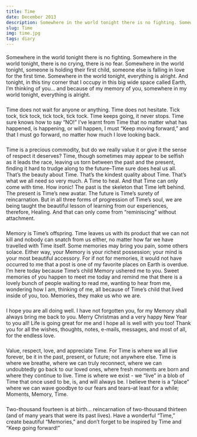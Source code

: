 ```yaml
---
title: Time
date: December 2013
description: Somewhere in the world tonight there is no fighting. Somewhere in the world tonight, there is no crying, there is no fear. Somewhere in the world tonight, someone is holding their first child, someone else is falling in love for the first...
slug: Time
img: time.jpg
tags: diary
---
```


<p>
    Somewhere in the world tonight there is no fighting. Somewhere in the world tonight, there is no crying, there is no fear. Somewhere in the world tonight, someone is holding their first child, someone else is falling in love for the first time. Somewhere in the world tonight, everything is alright. And tonight, in this tiny corner that I occupy in this big wide space called Earth, I’m thinking of you… and because of my memory of you, somewhere in my world tonight, everything is alright.
</p>
<p>
    Time does not wait for anyone or anything. Time does not hesitate. Tick tock, tick tock, tick tock, tick tock. Time keeps going, it never stops. Time sure knows how to say “NO!” I’ve learnt from Time that no matter what has happened, is happening, or will happen, I must “Keep moving forward,” and that I must go forward, no matter how much I love looking back.
</p>
<p>
    Time is a precious commodity, but do we really value it or give it the sense of respect it deserves? Time, though sometimes may appear to be selfish as it leads the race, leaving us torn between the past and the present, finding it hard to trudge along to the future–Time sure does heal us all. That’s the beauty about Time. That’s the kindest quality about Time. That’s what we all need so very much. A Time to heal. And that Time can only come with time. How ironic! The past is the skeleton that Time left behind. The present is Time’s new avatar. The future is Time’s surety of reincarnation. But in all three forms of progression of Time’s soul, we are being taught the beautiful lesson of learning from our experiences, therefore, Healing. And that can only come from “reminiscing” without attachment.
</p>
<p>
    Memory is Time’s offspring. Time leaves us with its product that we can not kill and nobody can snatch from us either, no matter how far we have travelled with Time itself. Some memories may bring you pain, some others solace. Either way, your Memory is your richest possession; your mind is your most beautiful accessory. For if not for memories, it would not have occurred to me that a post is one of my favorite places on Earth is overdue. I’m here today because Time’s child Memory ushered me to you. Sweet memories of you happen to meet me today and remind me that there is a lovely bunch of people waiting to read me, wanting to hear from me, wondering how I am, thinking of me, all because of Time’s child that lived inside of you, too. Memories, they make us who we are.
</p>
<p>
    I hope you are all doing well. I have not forgotten you, for my Memory shall always bring me back to you. Merry Christmas and a very happy New Year to you all! Life is going great for me and I hope all is well with you too! Thank you for all the wishes, thoughts, notes, e-mails, messages, and most of all, for the endless love.
</p>
<p>
    Value, respect, love, and appreciate Time. For Time is where we all live forever, be it in the past, present, or future; not anywhere else. Time is where we breathe, where we can truly reconnect, where we can undoubtedly go back to our loved ones, where fresh moments are born and where they continue to live. Time is where we exist - we “live” in a blob of Time that once used to be, is, and will always be. I believe there is a “place” where we can wave goodbye to our fears and tears–at least for a while; Moments, Memory, Time.
</p>
<p>
    Two-thousand fourteen is at birth… reincarnation of two-thousand thirteen (and of many years that were its past lives). Have a wonderful “Time,” create beautiful “Memories,” and don’t forget to be inspired by Time and “Keep going forward!”
</p>

<style>

div {
   text-align: justify;
}

p {
    padding-top: 5px;
    padding-bottom: 5px;
}

</style>